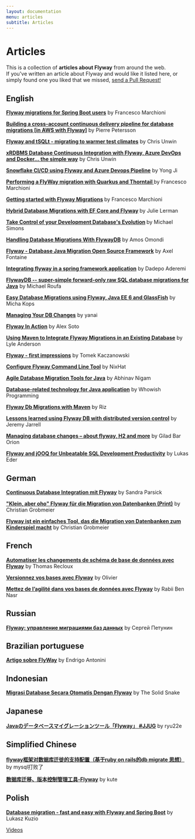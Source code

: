 ```yaml
---
layout: documentation
menu: articles
subtitle: Articles
---
```

# Articles

<p>This is a collection of <strong>articles about Flyway</strong> from around the web. <br/> If you've written an article about Flyway and would like it listed here, or simply found one you liked that we missed, <a href="https://github.com/flyway/flywaydb.org">send a Pull Request!</a></p>

<h2>English</h2>

<p><strong><a href="http://www.masterspringboot.com/various/various/flyway-tutorial-for-spring-boot-users/">
Flyway migrations for Spring Boot users</a></strong> by Francesco Marchioni</p>

<p><strong><a href="https://aws.amazon.com/blogs/database/building-a-cross-account-continuous-delivery-pipeline-for-database-migrations/">
Building a cross-account continuous delivery pipeline for database migrations [in AWS with Flyway]</a></strong> by Pierre Petersson</p>

<p><strong><a href="https://chrisunwin.home.blog/2020/07/20/flyway-and-tsqlt-migrating-to-warmer-test-climates/">
Flyway and tSQLt - migrating to warmer test climates</a></strong> by Chris Unwin</p>

<p><strong><a href="https://chrisunwin.home.blog/2020/07/07/xrdbms-database-continuous-integration-with-flyway-azure-devops-and-docker-the-simple-way/">
xRDBMS Database Continuous Integration with Flyway, Azure DevOps and Docker… the simple way</a></strong> by Chris Unwin</p>

<p><strong><a href="https://community.snowflake.com/s/article/Snowflake-CI-CD-using-Flyway-and-Azure-DevOps-Pipeline-Part-1">
Snowflake CI/CD using Flyway and Azure Devops Pipeline</a></strong> by Yong Ji</p>

<p><strong><a href="http://www.mastertheboss.com/other/flyway/performing-a-flyway-migration-with-quarkus-and-thorntail">Performing a FlyWay migration with Quarkus and Thorntail </a>
</strong> by Francesco Marchioni<br/></p>

<p><strong><a href="http://www.mastertheboss.com/other/flyway/getting-started-with-flyway">Getting started with Flyway Migrations</a>
</strong> by Francesco Marchioni<br/></p>

<p><strong><a href="https://msdn.microsoft.com/magazine/mt833522">Hybrid Database Migrations with EF Core and Flyway</a>
</strong> by Julie Lerman<br/></p>

<p><strong><a href="https://info.michael-simons.eu/2016/10/31/take-control-of-your-development-databases-evolution/">
    Take Control of your Development Database's Evolution</a>
</strong> by Michael Simons<br/></p>

<p><strong><a href="https://hashnode.com/post/handling-database-migrations-with-flywaydb-cjsw00smm006r9ts2nsziq1xk">Handling 
Database Migrations With FlywayDB</a></strong> by Amos Omondi<br/></p>

<p><strong><a href="http://www.methodsandtools.com/tools/flyway.php">Flyway - Database Java Migration Open Source
    Framework</a></strong> by Axel Fontaine<br/></p>

<p><strong><a href="http://blog.trifork.com/2014/12/09/integrating-flywaydb-in-a-spring-framework-application/">Integrating flyway 
    in a spring framework application</a></strong> by Dadepo Aderemi</p>

<p><strong><a href="http://www.roufa.com/articles/flywaydb-super-simple-migrations/">FlywayDB
    -- super-simple forward-only raw SQL database migrations for Java</a></strong> by Michael Roufa</p>

<p><strong><a href="http://www.hascode.com/2013/04/easy-database-migrations-using-flyway-java-ee-6-and-glassfish/">Easy
    Database Migrations using Flyway, Java EE 6 and GlassFish</a></strong> by Micha Kops<br/></p>

<p><strong><a href="http://www.tikalk.com/managing-your-db-changes">Managing Your DB
    Changes</a></strong> by yanai<br/></p>

<p><strong><a href="http://alexsotob.blogspot.com/2011/12/far-away-long-ago-glowing-dim-as-ember.html"
        >Flyway In Action</a></strong> by Alex Soto<br/></p>

<p><strong><a href="http://lwandersonmusings.blogspot.de/2012/06/using-maven-to-integrate.html">Using
    Maven to Integrate Flyway Migrations in an Existing Database</a></strong> by Lyle Anderson<br/></p>

<p><strong><a href="http://kaczanowscy.pl/tomek/2012-05/flyway-first-impressions">Flyway - first
    impressions</a></strong> by Tomek Kaczanowski<br/></p>

<p><strong><a href="http://www.nixhat.com/2011/06/configure-google-flyway-command-line-tool/">Configure
    Flyway Command Line Tool</a></strong> by NixHat<br/></p>

<p><strong><a href="http://talenticaservices.blogspot.de/2012/01/agile-database-migration-tools-for-java.html"
        >Agile Database Migration Tools for Java</a></strong> by Abhinav Nigam<br/></p>

<p><strong><a href="http://whowish-programming.blogspot.de/2011/09/database-related-technology-for-java.html"
        >Database-related technology for Java application</a></strong> by Whowish
    Programming<br/></p>

<p><strong><a href="http://rizvnn.blogspot.de/2012/10/flyway-db-migrations-with-maven.html"
        >Flyway Db Migrations with Maven</a></strong> by Riz<br/></p>

<p><strong><a href="http://www.jeremyjarrell.com/?p=24"
        >Lessons learned using Flyway DB with distributed version control</a></strong> by Jeremy Jarrell<br/></p>

<p><strong><a href="http://www.ravellosystems.com/blog/managing-database-changes-about-flyway-h2-and-more/"
        >Managing database changes – about flyway, H2 and more</a></strong> by Gilad Bar Orion<br/></p>

<p><strong><a href="http://blog.jooq.org/2014/06/25/flyway-and-jooq-for-unbeatable-sql-development-productivity/"
        >Flyway and jOOQ for Unbeatable SQL Development Productivity</a></strong> by Lukas Eder<br/></p>

<h2>German</h2>

<p><strong><a href="https://www.sandra-parsick.de/publication/cdbi-flyway/">Continuous Database Integration mit Flyway</a></strong>
by Sandra Parsick<br/></p>

<p><strong><a
        href="http://it-republik.de/jaxenter/java-magazin-ausgaben/Cool-Tools-000518.html"
        >"Klein, aber oho" Flyway für die Migration von Datenbanken (Print)</a></strong> by Christian Grobmeier<br/>
</p>

<p><strong><a
        href="http://it-republik.de/jaxenter/artikel/Flyway-ist-ein-einfaches-Tool-das-die-Migration-von-Datenbanken-zum-Kinderspiel-macht-5422.html"
        >Flyway ist ein einfaches Tool, das die Migration von Datenbanken zum Kinderspiel macht</a></strong> by
    Christian Grobmeier<br/></p>

<h2>French</h2>

<p><strong><a
        href="http://blog.tartachuc.org/2011/07/05/automatiser-les-changements-de-schema-de-base-de-donnees-avec-flyway/"
        >Automatiser les changements de schéma de base de données avec Flyway</a></strong> by Thomas
    Recloux<br/></p>

<p><strong><a href="http://post-it.alinto.com/78/versionnez-vos-bases-avec-flyway/"
        >Versionnez vos bases avec Flyway</a></strong> by Olivier<br/></p>

<p><strong><a href="http://blog.soat.fr/2013/04/mettez-de-lagilite-dans-vos-bases-de-donnees-avec-flyway/"
        >Mettez de l’agilité dans vos bases de données avec Flyway</a></strong> by Rabii Ben Nasr<br/></p>

<h2>Russian</h2>

<p><strong><a href="http://habrahabr.ru/post/141354/">Flyway: управление миграциями баз
    данных</a></strong> by Сергей Петунин<br/></p>

<h2>Brazilian portuguese</h2>

<p><strong><a href="http://blog.endrigoantonini.com.br/2014/06/17/artigo-sobre-flyway/">Artigo sobre FlyWay</a></strong> by Endrigo Antonini</p>

<h2>Indonesian</h2>

<p><strong><a href="http://thesolidsnake.wordpress.com/2012/11/17/migrasi-database-secara-otomatis-dengan-flyway/">Migrasi
    Database Secara Otomatis Dengan Flyway</a></strong> by The Solid Snake<br/></p>

<h2>Japanese</h2>

<p><strong><a href="http://blog.livedoor.jp/ryu22e/archives/65722084.html">Javaのデータベースマイグレーションツール「Flyway」 #JJUG</a></strong>
    by ryu22e</p>

<h2>Simplified Chinese</h2>

<p><strong><a href="http://blog.csdn.net/sd4000784/article/details/8516597">flyway框架对数据库迁徙的支持配置（基于ruby on rails的db
    migrate 思想）</a></strong> by mysql打败了</p>
    
<p><strong><a href="http://bailong139.blog.163.com/blog/static/207238100201411211280113/">数据库迁移、版本控制管理工具-Flyway</a></strong> by kute</p>

<h2>Polish</h2>

<p><strong><a href="https://www.lukaszkuzio.pl/2017/04/database-migration-fast-and-easy-with-flyway-and-spring-boot/">
    Database migration - fast and easy with Flyway and Spring Boot</a></strong> by Lukasz Kuzio</p>

<p class="next-steps">
    <a class="btn btn-primary" href="/documentation/learnmore/videos">Videos <i class="fa fa-arrow-right"></i></a>
</p>
